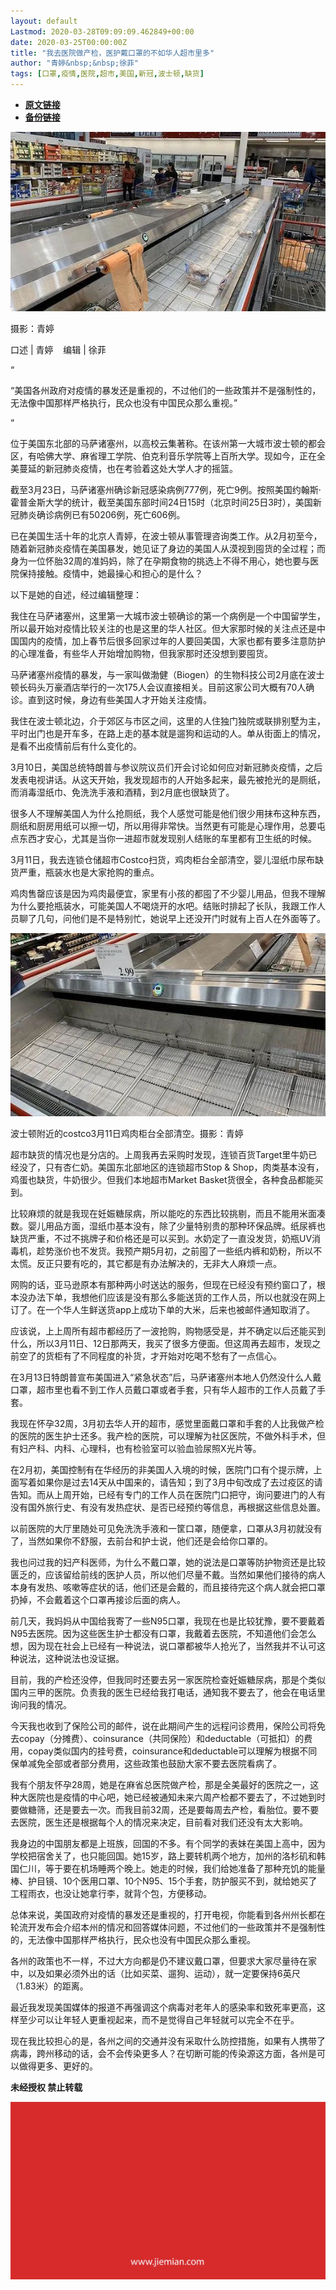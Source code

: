 ```yaml
---
layout: default
Lastmod: 2020-03-28T09:09:09.462849+00:00
date: 2020-03-25T00:00:00Z
title: "我去医院做产检，医护戴口罩的不如华人超市里多"
author: "青婷&nbsp;&nbsp;徐菲"
tags: [口罩,疫情,医院,超市,美国,新冠,波士顿,缺货]
---
```


* [**原文链接**](https://mp.weixin.qq.com/s/F5-U5XhcEe_Eii5IOaW_aw)
* [**备份链接**](http://archive.today/KjTxn)


![](/images/post/52bcaac6132e829741e76a39a3e48c45.jpg)  

摄影：青婷

口述 | 青婷    编辑 | 徐菲

“

  

“美国各州政府对疫情的暴发还是重视的，不过他们的一些政策并不是强制性的，无法像中国那样严格执行，民众也没有中国民众那么重视。”

  

”

位于美国东北部的马萨诸塞州，以高校云集著称。在该州第一大城市波士顿的都会区，有哈佛大学、麻省理工学院、伯克利音乐学院等上百所大学。现如今，正在全美蔓延的新冠肺炎疫情，也在考验着这处大学人才的摇篮。

截至3月23日，马萨诸塞州确诊新冠感染病例777例，死亡9例。按照美国约翰斯·霍普金斯大学的统计，截至美国东部时间24日15时（北京时间25日3时），美国新冠肺炎确诊病例已有50206例，死亡606例。

已在美国生活十年的北京人青婷，在波士顿从事管理咨询类工作。从2月初至今，随着新冠肺炎疫情在美国暴发，她见证了身边的美国人从漠视到囤货的全过程；而身为一位怀胎32周的准妈妈，除了在孕期食物的挑选上不得不用心，她也要与医院保持接触。疫情中，她最操心和担心的是什么？

以下是她的自述，经过编辑整理：

我住在马萨诸塞州，这里第一大城市波士顿确诊的第一个病例是一个中国留学生，所以最开始对疫情比较关注的也是这里的华人社区。但大家那时候的关注点还是中国国内的疫情，加上春节后很多回家过年的人要回美国，大家也都有要多注意防护的心理准备，有些华人开始增加购物，但我家那时还没想到要囤货。

马萨诸塞州疫情的暴发，与一家叫做渤健（Biogen）的生物科技公司2月底在波士顿长码头万豪酒店举行的一次175人会议直接相关。目前这家公司大概有70人确诊。直到这时候，身边有些美国人才开始关注疫情。

我住在波士顿北边，介于郊区与市区之间，这里的人住独门独院或联排别墅为主，平时出门也是开车多，在路上走的基本就是遛狗和运动的人。单从街面上的情况，是看不出疫情前后有什么变化的。

3月10日，美国总统特朗普与参议院议员们开会讨论如何应对新冠肺炎疫情，之后发表电视讲话。从这天开始，我发现超市的人开始多起来，最先被抢光的是厕纸，而消毒湿纸巾、免洗洗手液和酒精，到2月底也很缺货了。

很多人不理解美国人为什么抢厕纸，我个人感觉可能是他们很少用抹布这种东西，厕纸和厨房用纸可以擦一切，所以用得非常快。当然更有可能是心理作用，总要屯点东西才安心，尤其是当你一进超市就发现别人结账的车里都有卫生纸的时候。

3月11日，我去连锁仓储超市Costco扫货，鸡肉柜台全部清空，婴儿湿纸巾尿布缺货严重，瓶装水也是大家抢购的重点。

鸡肉售罄应该是因为鸡肉最便宜，家里有小孩的都囤了不少婴儿用品，但我不理解为什么要抢瓶装水，可能美国人不喝烧开的水吧。结账时排起了长队，我跟工作人员聊了几句，问他们是不是特别忙，她说早上还没开门时就有上百人在外面等了。

![](/images/post/50dd65ca3854a7bac48822572d2dbc9d.jpg)

波士顿附近的costco3月11日鸡肉柜台全部清空。摄影：青婷

超市缺货的情况也是分店的。上周我再去采购时发现，连锁百货Target里牛奶已经没了，只有杏仁奶。美国东北部地区的连锁超市Stop & Shop，肉类基本没有，鸡蛋也缺货，牛奶很少。但我们本地超市Market Basket货很全，各种食品都能买到。

比较麻烦的就是我现在妊娠糖尿病，所以能吃的东西比较挑剔，而且不能用米面凑数。婴儿用品方面，湿纸巾基本没有，除了少量特别贵的那种环保品牌。纸尿裤也缺货严重，不过不挑牌子和价格还是可以买到。水奶定了一直没发货，奶瓶UV消毒机，趁势涨价也不发货。我预产期5月初，之前囤了一些纸内裤和奶粉，所以不太慌。反正只要有吃的，其它都是有办法解决的，无非大人麻烦一点。

网购的话，亚马逊原本有那种两小时送达的服务，但现在已经没有预约窗口了，根本没办法下单，我想他们应该是没有那么多能送货的工作人员，所以也就没在网上订了。在一个华人生鲜送货app上成功下单的大米，后来也被邮件通知取消了。

应该说，上上周所有超市都经历了一波抢购，购物感受是，并不确定以后还能买到什么，所以3月11日、12日那两天，我买了很多方便面。但这周再去超市，发现之前空了的货柜有了不同程度的补货，才开始对吃喝不愁有了一点信心。

在3月13日特朗普宣布美国进入“紧急状态”后，马萨诸塞州本地人仍然没什么人戴口罩，超市里也看不到工作人员戴口罩或者手套，只有华人超市的工作人员戴了手套。

我现在怀孕32周，3月初去华人开的超市，感觉里面戴口罩和手套的人比我做产检的医院的医生护士还多。我产检的医院，可以理解为社区医院，不做外科手术，但有妇产科、内科、心理科，也有检验室可以验血验尿照X光片等。

在2月初，美国控制有在华经历的非美国人入境的时候，医院门口有个提示牌，上面写着如果你是过去14天从中国来的，请告知；到了3月中旬改成了去过疫区的请告知。而从上周开始，已经有专门的工作人员在医院门口把守，询问要进门的人有没有国外旅行史、有没有发热症状、是否已经预约等信息，再根据这些信息处置。

以前医院的大厅里随处可见免洗洗手液和一筐口罩，随便拿，口罩从3月初就没有了，当然如果你不舒服，去前台和护士说，他们还是会给你口罩的。

我也问过我的妇产科医师，为什么不戴口罩，她的说法是口罩等防护物资还是比较匮乏的，应该留给前线的医护人员，所以他们尽量不戴。当然如果他们接待的病人本身有发热、咳嗽等症状的话，他们还是会戴的，而且接待完这个病人就会把口罩扔掉，不会戴着这个口罩再接诊后面的病人。

前几天，我妈妈从中国给我寄了一些N95口罩，我现在也是比较犹豫，要不要戴着N95去医院。因为这些医生护士都没有口罩，我戴着去医院，不知道他们会怎么想，因为现在社会上已经有一种说法，说口罩都被华人抢光了，当然我并不认可这种说法，这种说法也没证据。

目前，我的产检还没停，但我同时还要去另一家医院检查妊娠糖尿病，那是个类似国内三甲的医院。负责我的医生已经给我打电话，通知我不要去了，他会在电话里询问我的情况。

今天我也收到了保险公司的邮件，说在此期间产生的远程问诊费用，保险公司将免去copay（分摊费）、coinsurance（共同保险）和deductable（可抵扣）的费用，copay类似国内的挂号费，coinsurance和deductable可以理解为根据不同保单减免全部或者部分费用，这些政策也鼓励大家不要去医院看病了。

我有个朋友怀孕28周，她是在麻省总医院做产检，那是全美最好的医院之一，这种大医院也是疫情的中心吧，她已经被通知未来六周产检都不要去了，不过她到时要做糖筛，还是要去一次。而我目前32周，还是要每周去产检，看胎位。要不要去医院，医生还是根据每个人的情况来决定，目前看对我们还没有太大影响。

我身边的中国朋友都是上班族，回国的不多。有个同学的表妹在美国上高中，因为学校把宿舍关了，也只能回国。她15岁，路上要转机两个地方，加州的洛杉矶和韩国仁川，等于要在机场睡两个晚上。她走的时候，我们给她准备了那种充饥的能量棒、护目镜、10个医用口罩、10个N95、15个手套，防护服买不到，就给她买了工程雨衣，也没让她拿行李，就背个包，方便移动。

总体来说，美国政府对疫情的暴发还是重视的，打开电视，你能看到各州州长都在轮流开发布会介绍本州的情况和回答媒体问题，不过他们的一些政策并不是强制性的，无法像中国那样严格执行，民众也没有中国民众那么重视。

各州的政策也不一样，不过大方向都是仍不建议戴口罩，但要求大家尽量待在家中，以及如果必须外出的话（比如买菜、遛狗、运动），就一定要保持6英尺（1.83米）的距离。

最近我发现美国媒体的报道不再强调这个病毒对老年人的感染率和致死率更高，这样至少可以让年轻人更重视起来，而不是觉得自己年轻就可以完全不在乎。

现在我比较担心的是，各州之间的交通并没有采取什么防控措施，如果有人携带了病毒，跨州移动的话，会不会传染更多人？在切断可能的传染源这方面，各州是可以做得更多、更好的。

  

**未经授权 禁止转载**

  

  

![](/images/post/3ef9527fd7edfb43b0c70486c7a956af.jpg)

